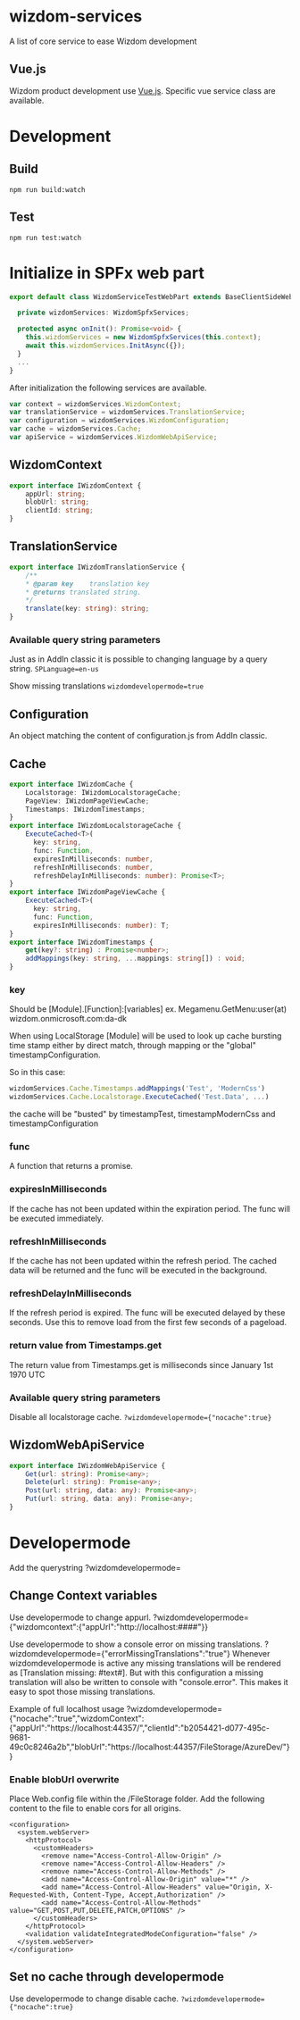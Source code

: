 # wizdom-services
A list of core service to ease Wizdom development

## Vue.js
Wizdom product development use [Vue.js](https://vuejs.org/).
Specific vue service class are available.

# Development
## Build
`npm run build:watch`
## Test
`npm run test:watch`

# Initialize in SPFx web part
```typescript
export default class WizdomServiceTestWebPart extends BaseClientSideWebPart<...> {

  private wizdomServices: WizdomSpfxServices;

  protected async onInit(): Promise<void> {
    this.wizdomServices = new WizdomSpfxServices(this.context);
    await this.wizdomServices.InitAsync({});
  }
  ...
}
```
After initialization the following services are available.
```typescript
var context = wizdomServices.WizdomContext;
var translationService = wizdomServices.TranslationService;
var configuration = wizdomServices.WizdomConfiguration;
var cache = wizdomServices.Cache;
var apiService = wizdomServices.WizdomWebApiService;
```
## WizdomContext
```typescript
export interface IWizdomContext {
    appUrl: string;
    blobUrl: string;
    clientId: string;
}
```
## TranslationService
```typescript
export interface IWizdomTranslationService {
    /**
    * @param key    translation key
    * @returns translated string.
    */
    translate(key: string): string;
}
```
### Available query string parameters
Just as in AddIn classic it is possible to changing language by a query string.
`SPLanguage=en-us`

Show missing translations
`wizdomdevelopermode=true`
## Configuration
An object matching the content of configuration.js from AddIn classic.
## Cache
```typescript
export interface IWizdomCache {
    Localstorage: IWizdomLocalstorageCache;
    PageView: IWizdomPageViewCache;
    Timestamps: IWizdomTimestamps;
}
export interface IWizdomLocalstorageCache {
    ExecuteCached<T>(
      key: string, 
      func: Function, 
      expiresInMilliseconds: number,
      refreshInMilliseconds: number,
      refreshDelayInMilliseconds: number): Promise<T>;
}
export interface IWizdomPageViewCache {
    ExecuteCached<T>(
      key: string,
      func: Function,
      expiresInMilliseconds: number): T;
}
export interface IWizdomTimestamps {
    get(key?: string) : Promise<number>;
    addMappings(key: string, ...mappings: string[]) : void;
}
```
### key
Should be [Module].[Function]:[variables] ex. Megamenu.GetMenu:user(at)
wizdom.onmicrosoft.com:da-dk

When using LocalStorage [Module] will be used to look up cache bursting time stamp either by direct match, through mapping or the "global" timestampConfiguration.

So in this case:
```ts
wizdomServices.Cache.Timestamps.addMappings('Test', 'ModernCss')
wizdomServices.Cache.Localstorage.ExecuteCached('Test.Data', ...)
```
the cache will be "busted" by timestampTest, timestampModernCss and timestampConfiguration
### func
A function that returns a promise.
### expiresInMilliseconds
If the cache has not been updated within the expiration period. The func will be executed immediately.
### refreshInMilliseconds
If the cache has not been updated within the refresh period. The cached data will be returned and the func will be executed in the background.
### refreshDelayInMilliseconds
If the refresh period is expired. The func will be executed delayed by these seconds. Use this to remove load from the first few seconds of a pageload.
### return value from Timestamps.get
The return value from Timestamps.get is milliseconds since January 1st 1970 UTC

### Available query string parameters
Disable all localstorage cache. `?wizdomdevelopermode={"nocache":true}`

## WizdomWebApiService
```typescript
export interface IWizdomWebApiService {
    Get(url: string): Promise<any>;
    Delete(url: string): Promise<any>;
    Post(url: string, data: any): Promise<any>;
    Put(url: string, data: any): Promise<any>; 
}
```

# Developermode
Add the querystring
?wizdomdevelopermode=

## Change Context variables
Use developermode to change appurl.
?wizdomdevelopermode={"wizdomcontext":{"appUrl":"http://localhost:####"}}

Use developermode to show a console error on missing translations.
?wizdomdevelopermode={"errorMissingTranslations":"true"}
Whenever wizdomdevelopermode is active any missing translations will be rendered as [Translation missing: #text#]. But with this configuration a missing translation will also be written to console with "console.error". This makes it easy to spot those missing translations.

Example of full localhost usage
?wizdomdevelopermode={"nocache":"true","wizdomContext":{"appUrl":"https://localhost:44357/","clientId":"b2054421-d077-495c-9681-49c0c8246a2b","blobUrl":"https://localhost:44357/FileStorage/AzureDev/"}}

### Enable blobUrl overwrite
Place Web.config file within the /FileStorage folder. Add the following content to the file to enable cors for all origins.
```
<configuration>
  <system.webServer>
    <httpProtocol>
      <customHeaders>
        <remove name="Access-Control-Allow-Origin" />
        <remove name="Access-Control-Allow-Headers" />
        <remove name="Access-Control-Allow-Methods" />
        <add name="Access-Control-Allow-Origin" value="*" />
        <add name="Access-Control-Allow-Headers" value="Origin, X-Requested-With, Content-Type, Accept,Authorization" />
        <add name="Access-Control-Allow-Methods" value="GET,POST,PUT,DELETE,PATCH,OPTIONS" />
      </customHeaders>
    </httpProtocol>
    <validation validateIntegratedModeConfiguration="false" />
  </system.webServer>
</configuration>
```

## Set no cache through developermode
Use developermode to change disable cache. `?wizdomdevelopermode={"nocache":true}`
